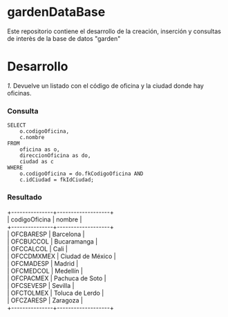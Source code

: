 # gardenDataBase
Este repositorio contiene el desarrollo de la creación, inserción y consultas de interès de la base de datos "garden"

# Desarrollo
*1.* Devuelve un listado con el código de oficina y la ciudad donde hay oficinas.

### Consulta
~~~~mysql
SELECT 	
	o.codigoOficina,
	c.nombre
FROM 	
	oficina as o,
	direccionOficina as do,
	ciudad as c
WHERE 	
	o.codigoOficina = do.fkCodigoOficina AND
	c.idCiudad = fkIdCiudad;
~~~~

### Resultado
+---------------+-------------------+  
| codigoOficina | nombre            |  
+---------------+-------------------+  
| OFCBARESP     | Barcelona         |  
| OFCBUCCOL     | Bucaramanga       |  
| OFCCALCOL     | Cali              |  
| OFCCDMXMEX    | Ciudad de México  |  
| OFCMADESP     | Madrid            |  
| OFCMEDCOL     | Medellín          |  
| OFCPACMEX     | Pachuca de Soto   |  
| OFCSEVESP     | Sevilla           |  
| OFCTOLMEX     | Toluca de Lerdo   |  
| OFCZARESP     | Zaragoza          |  
+---------------+-------------------+  
